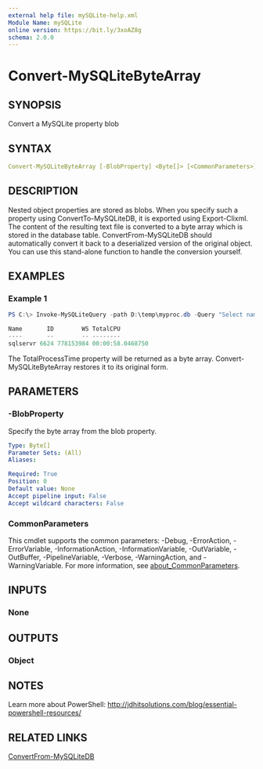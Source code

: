 ```yaml
---
external help file: mySQLite-help.xml
Module Name: mySQLite
online version: https://bit.ly/3xoAZ8g
schema: 2.0.0
---
```


# Convert-MySQLiteByteArray

## SYNOPSIS

Convert a MySQLite property blob

## SYNTAX

```yaml
Convert-MySQLiteByteArray [-BlobProperty] <Byte[]> [<CommonParameters>]
```

## DESCRIPTION

Nested object properties are stored as blobs. When you specify such a property using ConvertTo-MySQLiteDB, it is exported using Export-Clixml. The content of the resulting text file is converted to a byte array which is stored in the database table. ConvertFrom-MySQLiteDB should automatically convert it back to a deserialized version of the original object. You can use this stand-alone function to handle the conversion yourself.

## EXAMPLES

### Example 1

```powershell
PS C:\> Invoke-MySQLiteQuery -path D:\temp\myproc.db -Query "Select name,id,ws,totalprocessortime from process where id=6624" | Select-Object name,id,ws,@{Name="TotalCPU";Expression = {Convert-MySQLiteByteArray $_.totalprocessortime}}

Name       ID        WS TotalCPU
----       --        -- --------
sqlservr 6624 778153984 00:00:58.0468750
```

The TotalProcessTime property will be returned as a byte array. Convert-MySQLiteByteArray restores it to its original form.

## PARAMETERS

### -BlobProperty

Specify the byte array from the blob property.

```yaml
Type: Byte[]
Parameter Sets: (All)
Aliases:

Required: True
Position: 0
Default value: None
Accept pipeline input: False
Accept wildcard characters: False
```

### CommonParameters

This cmdlet supports the common parameters: -Debug, -ErrorAction, -ErrorVariable, -InformationAction, -InformationVariable, -OutVariable, -OutBuffer, -PipelineVariable, -Verbose, -WarningAction, and -WarningVariable. For more information, see [about_CommonParameters](http://go.microsoft.com/fwlink/?LinkID=113216).

## INPUTS

### None

## OUTPUTS

### Object

## NOTES

Learn more about PowerShell: http://jdhitsolutions.com/blog/essential-powershell-resources/

## RELATED LINKS

[ConvertFrom-MySQLiteDB](ConvertFrom-MySQLiteDB.md)
